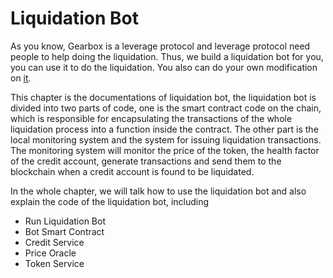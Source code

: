 # Liquidation Bot

As you know, Gearbox is a leverage protocol and leverage protocol need people to help doing the liquidation. Thus, we build a liquidation bot for you, you can use it to do the liquidation. You also can do your own modification on [it](https://github.com/Gearbox-protocol/liquidation-bot). 

This chapter is the documentations of liquidation bot, the liquidation bot is divided into two parts of code, one is the smart contract code on the chain, which is responsible for encapsulating the transactions of the whole liquidation process into a function inside the contract. The other part is the local monitoring system and the system for issuing liquidation transactions. The monitoring system will monitor the price of the token, the health factor of the credit account, generate transactions and send them to the blockchain when a credit account is found to be liquidated.

In the whole chapter, we will talk how to use the liquidation bot and also explain the code of the liquidation bot, including
  * Run Liquidation Bot
  * Bot Smart Contract
  * Credit Service
  * Price Oracle
  * Token Service
